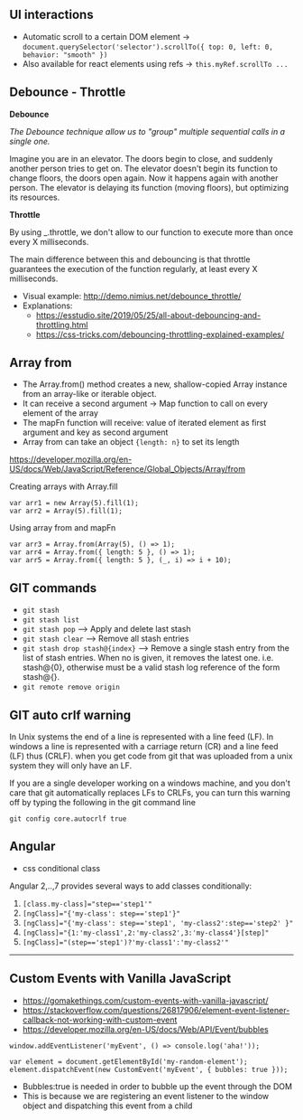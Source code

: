 ## UI interactions

- Automatic scroll to a certain DOM element -> `document.querySelector('selector').scrollTo({ top: 0, left: 0, behavior: "smooth" })`
- Also available for react elements using refs -> `this.myRef.scrollTo ...`


## Debounce - Throttle

**Debounce**

*The Debounce technique allow us to "group" multiple sequential calls in a single one.*

Imagine you are in an elevator. The doors begin to close, and suddenly another person tries to get on. The elevator doesn't begin its function to change floors, the doors open again. Now it happens again with another person. The elevator is delaying its function (moving floors), but optimizing its resources.


**Throttle**

By using _.throttle, we don't allow to our function to execute more than once every X milliseconds.

The main difference between this and debouncing is that throttle guarantees the execution of the function regularly, at least every X milliseconds.


- Visual example: http://demo.nimius.net/debounce_throttle/
- Explanations: 
  - https://esstudio.site/2019/05/25/all-about-debouncing-and-throttling.html 
  - https://css-tricks.com/debouncing-throttling-explained-examples/

## Array from

- The Array.from() method creates a new, shallow-copied Array instance from an array-like or iterable object.
- It can receive a second argument -> Map function to call on every element of the array
- The mapFn function will receive: value of iterated element as first argument and key as second argument
- Array from can take an object `{length: n}` to set its length

https://developer.mozilla.org/en-US/docs/Web/JavaScript/Reference/Global_Objects/Array/from

Creating arrays with Array.fill

```
var arr1 = new Array(5).fill(1);
var arr2 = Array(5).fill(1);
```

Using array from and mapFn

```
var arr3 = Array.from(Array(5), () => 1);
var arr4 = Array.from({ length: 5 }, () => 1);
var arr5 = Array.from({ length: 5 }, (_, i) => i + 10);
```

## GIT commands

- `git stash`
- `git stash list`
- `git stash pop` --> Apply and delete last stash
- `git stash clear` --> Remove all stash entries
- `git stash drop stash@{index}` --> Remove a single stash entry from the list of stash entries. When no <stash> is given, it removes the latest one. i.e. stash@{0}, otherwise <stash> must be a valid stash log reference of the form stash@{<revision>}.
- `git remote remove origin`

## GIT auto crlf warning

In Unix systems the end of a line is represented with a line feed (LF). In windows a line is represented with a carriage return (CR) and a line feed (LF) thus (CRLF). when you get code from git that was uploaded from a unix system they will only have an LF.

If you are a single developer working on a windows machine, and you don't care that git automatically replaces LFs to CRLFs, you can turn this warning off by typing the following in the git command line

`git config core.autocrlf true`

## Angular

- css conditional class

Angular 2,..,7 provides several ways to add classes conditionally:

1. `[class.my-class]="step=='step1'"`
2. `[ngClass]="{'my-class': step=='step1'}"`
3. `[ngClass]="{'my-class': step=='step1', 'my-class2':step=='step2' }"`
4. `[ngClass]="{1:'my-class1',2:'my-class2',3:'my-class4'}[step]"`
5. `[ngClass]="(step=='step1')?'my-class1':'my-class2'"`

---

## Custom Events with Vanilla JavaScript


- https://gomakethings.com/custom-events-with-vanilla-javascript/
- https://stackoverflow.com/questions/26817906/element-event-listener-callback-not-working-with-custom-event
- https://developer.mozilla.org/en-US/docs/Web/API/Event/bubbles

```
window.addEventListener('myEvent', () => console.log('aha!'));
```


```
var element = document.getElementById('my-random-element');
element.dispatchEvent(new CustomEvent('myEvent', { bubbles: true }));
```

- Bubbles:true is needed in order to bubble up the event through the DOM
- This is because we are registering an event listener to the window object and dispatching this event from a child
